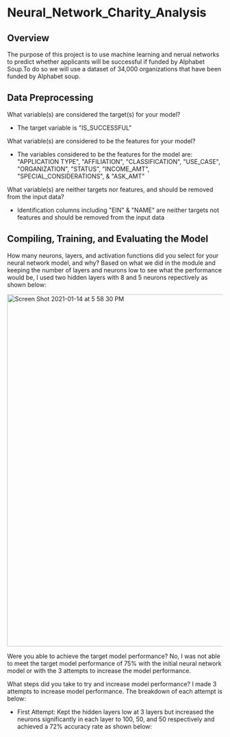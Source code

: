 # Neural_Network_Charity_Analysis
## Overview
The purpose of this project is to use machine learning and nerual networks to predict whether applicants will be successful if funded by Alphabet Soup.To do so we will use a dataset of 34,000 organizations that have been funded by Alphabet soup. 
## Data Preprocessing

What variable(s) are considered the target(s) for your model?
- The target variable is "IS_SUCCESSFUL"

What variable(s) are considered to be the features for your model?
- The variables considered to be the features for the model are: "APPLICATION TYPE", "AFFILIATION", "CLASSIFICATION", "USE_CASE", "ORGANIZATION", "STATUS", "INCOME_AMT", "SPECIAL_CONSIDERATIONS", & "ASK_AMT"

What variable(s) are neither targets nor features, and should be removed from the input data?
- Identification columns including "EIN" & "NAME" are neither targets not features and should be removed from the input data
## Compiling, Training, and Evaluating the Model

How many neurons, layers, and activation functions did you select for your neural network model, and why?
Based on what we did in the module and keeping the number of layers and neurons low to see what the performance would be, I used two hidden layers with 8 and 5 neurons repectively as shown below:

<img width="821" alt="Screen Shot 2021-01-14 at 5 58 30 PM" src="https://user-images.githubusercontent.com/69806770/104659403-8f0add80-5692-11eb-8ee1-bde2c61087b7.png">

Were you able to achieve the target model performance?
No, I was not able to meet the target model performance of 75% with the initial neural network model or with the 3 attempts to increase the model performance.

What steps did you take to try and increase model performance?
I made 3 attempts to increase model performance. The breakdown of each attempt is below:

- First Attempt: Kept the hidden layers low at 3 layers but increased the neurons significantly in each layer to 100, 50, and 50 respectively and achieved a 72% accuracy rate as shown below:

